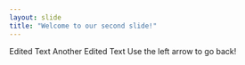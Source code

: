 ```yaml
---
layout: slide
title: "Welcome to our second slide!"
---
```

Edited Text
Another Edited Text
Use the left arrow to go back!
